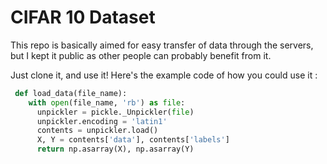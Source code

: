 # CIFAR 10 Dataset

This repo is basically aimed for easy transfer of data through the servers, but I kept it public as other people can probably benefit from it.

Just clone it, and use it! 
Here's the example code of how you could use it :

```python
 def load_data(file_name):
    with open(file_name, 'rb') as file:
      unpickler = pickle._Unpickler(file)
      unpickler.encoding = 'latin1'
      contents = unpickler.load()
      X, Y = contents['data'], contents['labels']
      return np.asarray(X), np.asarray(Y)
```
